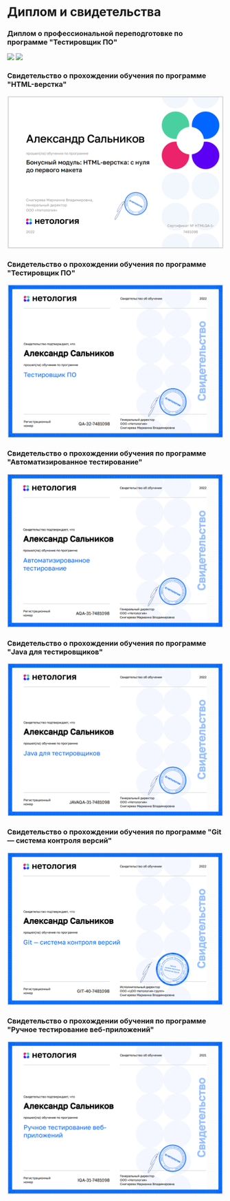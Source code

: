 # Диплом и свидетельства

### Диплом о профессиональной переподготовке по программе "Тестировщик ПО"
![](https://github.com/Gendalf21/certificates/blob/master/Диплом.png)
![](https://github.com/Gendalf21/certificates/blob/master/Диплом%20приложение.png)

### Свидетельство о прохождении обучения по программе "HTML-верстка"
![](https://github.com/Gendalf21/certificates/blob/master/Свидетельство%20HTML-верстка.PNG)

### Свидетельство о прохождении обучения по программе "Тестировщик ПО"
![](https://github.com/Gendalf21/certificates/blob/master/Свидетельство%20Тестировщик%20ПО.PNG)

### Свидетельство о прохождении обучения по программе "Автоматизированное тестирование"
![](https://github.com/Gendalf21/certificates/blob/master/Свидетельство%20Автоматизированное%20тестирование.PNG)

### Свидетельство о прохождении обучения по программе "Java для тестировщиков"
![](https://github.com/Gendalf21/certificates/blob/master/Свидетельство%20Java%20для%20тестировщиков.PNG)

### Свидетельство о прохождении обучения по программе "Git — система контроля версий"
![](https://github.com/Gendalf21/certificates/blob/master/Свидетельство%20Git%20—%20система%20контроля%20версий.PNG)

### Свидетельство о прохождении обучения по программе "Ручное тестирование веб-приложений"
![](https://github.com/Gendalf21/certificates/blob/master/Свидетельство%20Ручное%20тестирование%20веб-приложений.PNG)
